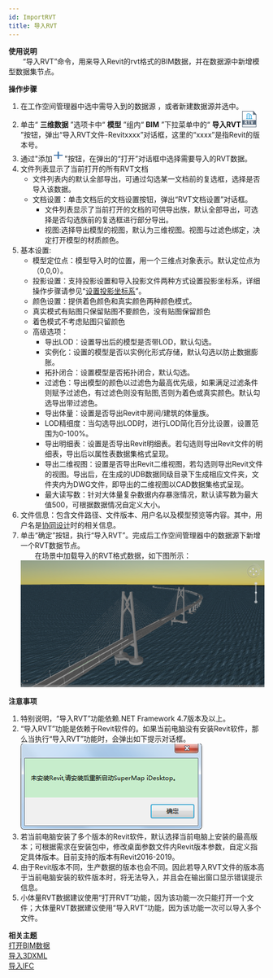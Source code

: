 ```yaml
---
id: ImportRVT
title: 导入RVT
---
```

**使用说明**  
　　“导入RVT”命令，用来导入Revit的rvt格式的BIM数据，并在数据源中新增模型数据集节点。

**操作步骤**

  1. 在工作空间管理器中选中需导入到的数据源 ，或者新建数据源并选中。
  2. 单击“ **三维数据** ”选项卡中“ **模型** ”组内“ **BIM** ”下拉菜单中的“ **导入RVT**![](../../DataProcessing/img/ImportRVT.png) ”按钮，弹出“导入RVT文件-Revitxxxx”对话框，这里的“xxxx”是指Revit的版本号。
  3. 通过"添加![](../img/addRVT.png)"按钮，在弹出的“打开”对话框中选择需要导入的RVT数据。
  4. 文件列表显示了当前打开的所有RVT文档
       * 文件列表内的默认全部导出，可通过勾选某一文档前的复选框，选择是否导入该数据。
       * 文档设置：单击文档后的文档设置按钮，弹出“RVT文档设置”对话框。
         * 文件列表显示了当前打开的文档的可供导出族，默认全部导出，可选择是否勾选族前的复选框进行部分导出。
         * 视图:选择导出模型的视图，默认为三维视图。视图与过滤色绑定，决定打开模型的材质颜色。
  5. 基本设置:
       * 模型定位点：模型导入时的位置，用一个三维点对象表示。默认定位点为（0,0,0）。 
       * 投影设置：支持投影设置和导入投影文件两种方式设置投影坐标系，详细操作步骤请参见“[设置投影坐标系](../../DataProcessing/Projection/PrjCoordSysDia  )”。
       * 颜色设置：提供着色颜色和真实颜色两种颜色模式。
       * 真实模式有贴图只保留贴图不要颜色，没有贴图保留颜色
       * 着色模式不考虑贴图只留颜色
       * 高级选项：
          * 导出LOD：设置导出后的模型是否带LOD，默认勾选。
          * 实例化：设置的模型是否以实例化形式存储，默认勾选以防止数据膨胀。
          * 拓扑闭合：设置模型是否拓扑闭合，默认勾选。
          * 过滤色：导出模型的颜色以过滤色为最高优先级，如果满足过滤条件则赋予过滤色，有过滤色则没有贴图,否则为着色或真实颜色。默认勾选导出带过滤色。
          * 导出体量：设置是否导出Revit中房间/建筑的体量族。
          * LOD精细度：当勾选导出LOD时，进行LOD简化百分比设置，设置范围为0-100%。
          * 导出明细表：设置是否导出Revit明细表。若勾选则导出Revit文件的明细表，导出后以属性表数据集格式呈现。
          * 导出二维视图：设置是否导出Revit二维视图，若勾选则导出Revit文件的视图。导出后，在生成的UDB数据同级目录下生成相应文件夹，文件夹内为DWG文件，即导出的二维视图以CAD数据集格式呈现。
          * 最大读写数：针对大体量复杂数据内存暴涨情况，默认读写数为最大值500，可根据数据情况自定义大小。
  6. 文件信息：包含文件路径、文件版本、用户名以及模型预览等内容。其中，用户名是[协同设计](../3DDesigner/CollaborativeDesign/CollaborativeDesignDia)时的相关信息。
  7. 单击“确定”按钮，执行“导入RVT”。完成后工作空间管理器中的数据源下新增一个RVT数据节点。  
　　在场景中加载导入的RVT格式数据，如下图所示：  
![图：场景加载RVT格式数据效果 ](../img/RVT_Result.png)  

**注意事项**  
  1. 特别说明，“导入RVT”功能依赖.NET Framework 4.7版本及以上。
  2. “导入RVT”功能是依赖于Revit软件的。如果当前电脑没有安装Revit软件，那么当执行“导入RVT”功能时，会弹出如下提示对话框。  
![](../../DataProcessing/img/BIMAlertDialog.png)  
  1. 若当前电脑安装了多个版本的Revit软件，默认选择当前电脑上安装的最高版本；可根据需求在安装包中，修改桌面参数文件内Revit版本参数，自定义指定具体版本。目前支持的版本有Revit2016-2019。
  2. 由于Revit版本不同，生产数据的版本也会不同。因此若导入RVT文件的版本高于当前电脑安装的软件版本时，将无法导入，并且会在输出窗口显示错误提示信息。
  3. 小体量RVT数据建议使用“打开RVT”功能，因为该功能一次只能打开一个文件；大体量RVT数据建议使用“导入RVT“功能，因为该功能一次可以导入多个文件。

**相关主题**  
[打开BIM数据](OpenBIM)  
[导入3DXML](Import3DXML)  
[导入IFC](../3DTools/ModelData/ImportIFC)

 

